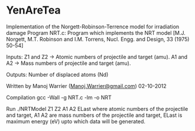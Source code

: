 # YenAreTea
Implementation of the Norgett-Robinson-Terrence model for irradiation damage
  Program NRT.c: Program which implements the NRT model [M.J. Norgett,
                 M.T. Robinson and I.M. Torrens, Nucl. Engg. and Design,
                 33 (1975) 50-54]

  Inputs:
    Z1 and Z2 -> Atomic numbers of projectile and target (amu).
    A1 and A2 -> Mass numbers of projectile and target (amu).

  Outputs:
    Number of displaced atoms (Nd)

  Written by Manoj Warrier (Manoj.Warrier@gmail.com) 02-10-2012

  Compilation
    gcc -Wall -g NRT.c -lm -o NRT

  Run
    ./NRTModel Z1 Z2 A1 A2 ELast
    where atomic numbers of the projectile and target,
    A1 A2 are mass numbers of the projectile and target,
   ELast is maximum energy (eV) upto which data will be generated.
